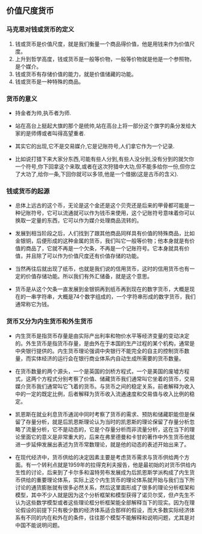## 价值尺度货币

### 马克思对钱或货币的定义
1. 钱或货币是价值尺度，就是我们衡量一个商品得价值，他是用钱来作为价值尺度。
2. 上升到哲学高度，钱或货币是一般等价物，一般等价物就是他是一个参照物，是个媒介。
3. 钱或货币有存储价值的能力，就是价值储藏的功能。
4. 钱或货币是一种特殊的商品。

### 货币的意义
- 持金者为帅,执币者为师.
- 站在高台上挺起大旗的那个是统帅,站在高台上将一部分这个旗字的条分发给大家的是师傅或者叫得高望重者.

- 其实它的出现,它不是交易媒介,它是记账符号,人们拿它作为一个记录.
- 比如说打猎下来大家分东西,可能有些人分到,有些人没分到,没有分到的就欠你一个符号,你下回拿这个来取,或者在这次狩猎中大功,但不能多给你一份,但你立了大功了,给你一条,下回你就可以多领,他是一个借据(这是古币的含义).

### 钱或货币的起源
- 总体上远古的这个币，无论是这个金还是这个贝壳还是后来的甲骨都可能是一种记账符号，它可以流通就可以作为钱币来使用，这个记账符号意味着你可以换取一定量的东西，它可以作为媒介处理商品流转的。

- 发展到相当阶段之后，人们找到了跟其他商品同样具有价值的特殊商品，比如金银铜，后便形成的这种金属的货币，我们叫它一般等价物；他本身就是有价值的商品了，它就不再是一个欠条，不再是一个记账符号。它本身就具有价值，并且除了可以作为价值尺度还有价值存储的功能。

- 当然再往后就出现了纸币，也就是我们说的信用货币，这时的信用货币也有一定的价值存储功能。所以我们有外汇储备，就是这个意思。

- 货币是从这个欠条一直发展到金银铜再到纸币再到现在的数字货币，大概是现在的一串字符串，大概是74个数字组成的，一个字符串形成的数字货币，我们通常称它为钱。

### 货币又分为内生货币和外生货币
- 内生货币是指货币存量是由实际产出利率和物价水平等经济变量的变动决定的。外生货币是指货币存量，是由外在于本国的生产过程的某个机构，通常是中央银行提供的。内生货币理论强调中央银行不能完全的自主的控制货币数量，而实体经济的运行会在银行商业体系内自动生成所需要的货币数量。

- 在货币数量的两个源头，一个是英国的剑桥方程式，一个是美国的废墟方程式，这两个方程式分别考察了价值、储藏货币我们通常叫它坐着的货币，交易媒介货币我们通常叫它飞着的货币。与货币之间的稳定关系，前者解释为收入中的一定的既定比例，后者解释为货币收入流通速度和交易值与收入比例的稳定。

- 凯恩斯在就业利息货币通润中同时考察了货币的需求、预防和储藏职能但是保留了存量分析，就是后凯恩斯理论认为当时的凯恩斯的理论保留了存量分析忽略了流量分析，它不是动态的，它是个存量分析而非流量分析，这在当下的理论里面它的意义是非常重大的，后来在弗里德曼和卡甘的著作中外生货币他就进一步延伸发展出表述为货币常数理论，就是他的动态的表述开始出来了。

- 在现代经济中，货币供给的决定因素主要是考虑货币需求与货币供给两个方面。有一个转利点就是1959年的拉得克利夫报告，他是最初始的对货币供给内生性的讨论，后来到了卡尔多和温特劳布发展成为后凯恩斯学派构成了内生货币供给的重要理论体系，实际上这个内生货币的理论体系就开始与我们当下所讨论的通货膨胀就有很多必然关系，然后这里面形成了很多的理论分析框架和模型，其中不少人就是因为这个分析框架和模型获得了诺贝尔奖，但卢先生不认为这些数学模型或者这些理论框分析框架能全部解释当下的现实。因为在理论假设的前提下只有极少数的经济体系适合那样的假设，而大多数实际经济体系有不同的内在和外在的条件，往往那个模型不能解释和说明问题，尤其是对中国不能说明问题。
